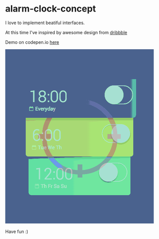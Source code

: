 # alarm-clock-concept

I love to implement beatiful interfaces.

At this time I've inspired by awesome design from [dribbble](https://dribbble.com/shots/2158902-Sport-App)

Demo on codepen.io [here](http://codepen.io/pavel_komiagin/pen/EVRZmO)

![Demo](demo.gif)

Have fun :)
